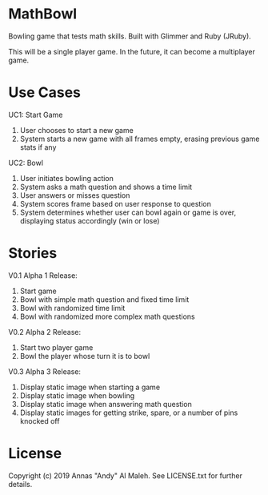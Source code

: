 # MathBowl

Bowling game that tests math skills. Built with Glimmer and Ruby (JRuby).

This will be a single player game. In the future, it can become a multiplayer game.

# Use Cases

UC1: Start Game

1. User chooses to start a new game
1. System starts a new game with all frames empty, erasing previous game stats if any

UC2: Bowl

1. User initiates bowling action
1. System asks a math question and shows a time limit
1. User answers or misses question
1. System scores frame based on user response to question
1. System determines whether user can bowl again or game is over, displaying status accordingly (win or lose)

# Stories

V0.1 Alpha 1 Release:

1. Start game
1. Bowl with simple math question and fixed time limit
1. Bowl with randomized time limit
1. Bowl with randomized more complex math questions

V0.2 Alpha 2 Release:

1. Start two player game
1. Bowl the player whose turn it is to bowl

V0.3 Alpha 3 Release:

1. Display static image when starting a game
1. Display static image when bowling
1. Display static image when answering math question
1. Display static images for getting strike, spare, or a number of pins knocked off

# License

Copyright (c) 2019 Annas "Andy" Al Maleh. See LICENSE.txt for further details.
